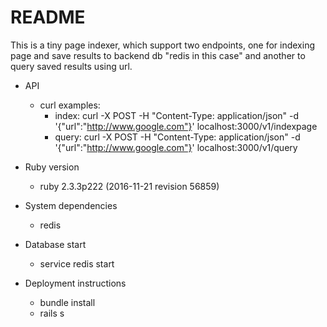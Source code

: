 # README
This is a tiny page indexer, which support two endpoints, one for indexing page and save results to backend db "redis in this case" and another to query saved results using url.

* API
	* curl examples:
		* index:
    			curl -X POST -H "Content-Type: application/json" -d '{"url":"http://www.google.com"}' localhost:3000/v1/indexpage   
		* query: 
    			curl -X POST -H "Content-Type: application/json" -d '{"url":"http://www.google.com"}' localhost:3000/v1/query

* Ruby version
    * ruby 2.3.3p222 (2016-11-21 revision 56859)
    
* System dependencies
    * redis
    
* Database start
    * service redis start
    
* Deployment instructions
    * bundle install
    * rails s
